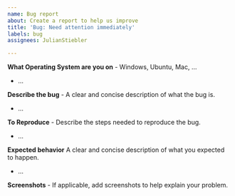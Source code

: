 ```yaml
---
name: Bug report
about: Create a report to help us improve
title: 'Bug: Need attention immediately'
labels: bug
assignees: JulianStiebler

---
```


**What Operating System are you on** - Windows, Ubuntu, Mac, ...
- ...

**Describe the bug** - A clear and concise description of what the bug is.
- ...

**To Reproduce** - Describe the steps needed to reproduce the bug.
- ...

**Expected behavior** A clear and concise description of what you expected to happen.
- ...

**Screenshots** - If applicable, add screenshots to help explain your problem.
